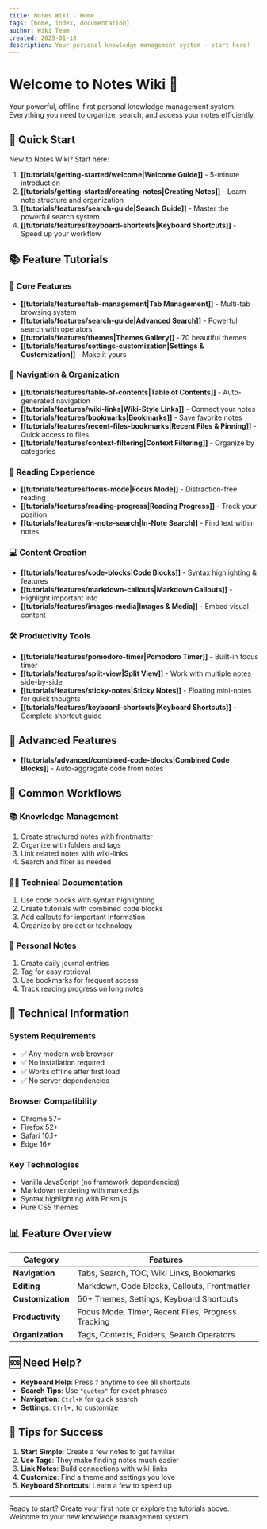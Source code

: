 ```yaml
---
title: Notes Wiki - Home
tags: [home, index, documentation]
author: Wiki Team
created: 2025-01-18
description: Your personal knowledge management system - start here!
---
```


# Welcome to Notes Wiki 🎉

Your powerful, offline-first personal knowledge management system. Everything you need to organize, search, and access your notes efficiently.

## 🚀 Quick Start

New to Notes Wiki? Start here:
1. **[[tutorials/getting-started/welcome|Welcome Guide]]** - 5-minute introduction
2. **[[tutorials/getting-started/creating-notes|Creating Notes]]** - Learn note structure and organization
3. **[[tutorials/features/search-guide|Search Guide]]** - Master the powerful search system
4. **[[tutorials/features/keyboard-shortcuts|Keyboard Shortcuts]]** - Speed up your workflow

## 📚 Feature Tutorials

### 📝 Core Features
- **[[tutorials/features/tab-management|Tab Management]]** - Multi-tab browsing system
- **[[tutorials/features/search-guide|Advanced Search]]** - Powerful search with operators
- **[[tutorials/features/themes|Themes Gallery]]** - 70 beautiful themes
- **[[tutorials/features/settings-customization|Settings & Customization]]** - Make it yours

### 🧭 Navigation & Organization  
- **[[tutorials/features/table-of-contents|Table of Contents]]** - Auto-generated navigation
- **[[tutorials/features/wiki-links|Wiki-Style Links]]** - Connect your notes
- **[[tutorials/features/bookmarks|Bookmarks]]** - Save favorite notes
- **[[tutorials/features/recent-files-bookmarks|Recent Files & Pinning]]** - Quick access to files
- **[[tutorials/features/context-filtering|Context Filtering]]** - Organize by categories

### 📖 Reading Experience
- **[[tutorials/features/focus-mode|Focus Mode]]** - Distraction-free reading
- **[[tutorials/features/reading-progress|Reading Progress]]** - Track your position
- **[[tutorials/features/in-note-search|In-Note Search]]** - Find text within notes

### 💻 Content Creation
- **[[tutorials/features/code-blocks|Code Blocks]]** - Syntax highlighting & features
- **[[tutorials/features/markdown-callouts|Markdown Callouts]]** - Highlight important info
- **[[tutorials/features/images-media|Images & Media]]** - Embed visual content

### 🛠️ Productivity Tools
- **[[tutorials/features/pomodoro-timer|Pomodoro Timer]]** - Built-in focus timer
- **[[tutorials/features/split-view|Split View]]** - Work with multiple notes side-by-side
- **[[tutorials/features/sticky-notes|Sticky Notes]]** - Floating mini-notes for quick thoughts
- **[[tutorials/features/keyboard-shortcuts|Keyboard Shortcuts]]** - Complete shortcut guide

## 🚀 Advanced Features

- **[[tutorials/advanced/combined-code-blocks|Combined Code Blocks]]** - Auto-aggregate code from notes

## 🎯 Common Workflows

### 📚 Knowledge Management
1. Create structured notes with frontmatter
2. Organize with folders and tags
3. Link related notes with wiki-links
4. Search and filter as needed

### 👨‍💻 Technical Documentation
1. Use code blocks with syntax highlighting
2. Create tutorials with combined code blocks
3. Add callouts for important information
4. Organize by project or technology

### 📝 Personal Notes
1. Create daily journal entries
2. Tag for easy retrieval
3. Use bookmarks for frequent access
4. Track reading progress on long notes

## 🔧 Technical Information

### System Requirements
- ✅ Any modern web browser
- ✅ No installation required
- ✅ Works offline after first load
- ✅ No server dependencies

### Browser Compatibility
- Chrome 57+
- Firefox 52+
- Safari 10.1+
- Edge 16+

### Key Technologies
- Vanilla JavaScript (no framework dependencies)
- Markdown rendering with marked.js
- Syntax highlighting with Prism.js
- Pure CSS themes

## 📊 Feature Overview

| Category | Features |
|----------|----------|
| **Navigation** | Tabs, Search, TOC, Wiki Links, Bookmarks |
| **Editing** | Markdown, Code Blocks, Callouts, Frontmatter |
| **Customization** | 50+ Themes, Settings, Keyboard Shortcuts |
| **Productivity** | Focus Mode, Timer, Recent Files, Progress Tracking |
| **Organization** | Tags, Contexts, Folders, Search Operators |

## 🆘 Need Help?

- **Keyboard Help**: Press `?` anytime to see all shortcuts
- **Search Tips**: Use `"quotes"` for exact phrases
- **Navigation**: `Ctrl+K` for quick search
- **Settings**: `Ctrl+,` to customize

## 🎉 Tips for Success

1. **Start Simple**: Create a few notes to get familiar
2. **Use Tags**: They make finding notes much easier
3. **Link Notes**: Build connections with wiki-links
4. **Customize**: Find a theme and settings you love
5. **Keyboard Shortcuts**: Learn a few to speed up

---

Ready to start? Create your first note or explore the tutorials above. Welcome to your new knowledge management system!